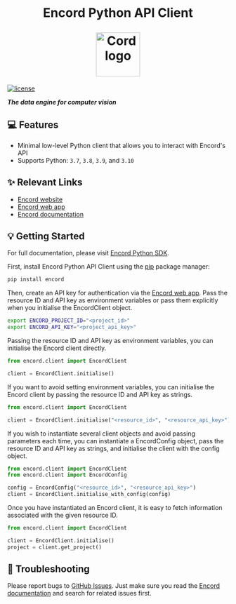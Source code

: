 <h1 align="center">
  <p align="center">Encord Python API Client</p>
  <a href="https://encord.com"><img src="./docs/_static/logo.svg" width="100" alt="Cord logo"/></a>
</h1>

[![license](https://img.shields.io/badge/License-Apache%202.0-blue.svg)](https://opensource.org/licenses/Apache-2.0)

***The data engine for computer vision***

## 💻 Features

- Minimal low-level Python client that allows you to interact with Encord's API
- Supports Python: `3.7`, `3.8`, `3.9`, and `3.10`

## ✨ Relevant Links
* [Encord website](https://encord.com)
* [Encord web app](https://app.encord.com)
* [Encord documentation](https://docs.encord.com)

## 💡 Getting Started

For full documentation, please visit [Encord Python SDK](https://python.docs.encord.com/).

First, install Encord Python API Client using the [pip](https://pip.pypa.io/en/stable/installing) package manager:

```bash
pip install encord
```

Then, create an API key for authentication via the [Encord web app](https://app.encord.com). Pass the resource ID and API key as environment variables or pass them explicitly when you initialise the EncordClient object.

```bash
export ENCORD_PROJECT_ID="<project_id>"
export ENCORD_API_KEY="<project_api_key>"
```

Passing the resource ID and API key as environment variables, you can initialise the Encord client directly.

```python
from encord.client import EncordClient

client = EncordClient.initialise()
```

If you want to avoid setting environment variables, you can initialise the Encord client by passing the resource ID and API key as strings.

```python
from encord.client import EncordClient

client = EncordClient.initialise("<resource_id>", "<resource_api_key>")
```

If you wish to instantiate several client objects and avoid passing parameters each time, you can instantiate a EncordConfig object, pass the resource ID and API key as strings, and initialise the client with the config object.

```py
from encord.client import EncordClient
from encord.client import EncordConfig

config = EncordConfig("<resource_id>", "<resource_api_key>")
client = EncordClient.initialise_with_config(config)
```

Once you have instantiated an Encord client, it is easy to fetch information associated with the given resource ID.

```py
from encord.client import EncordClient

client = EncordClient.initialise()
project = client.get_project()
```

## 🐛 Troubleshooting

Please report bugs to [GitHub Issues](https://github.com/encord-team/encord-client-python/issues). Just make sure you read the [Encord documentation](https://docs.encord.com) and search for related issues first.
